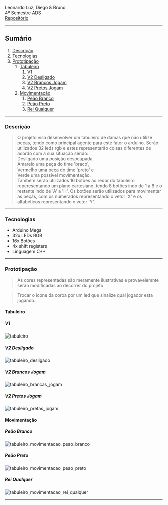 Leonardo Luz, Diego & Bruno <br>
4º Semestre ADS <br>
[Repositório](https://github.com/leonardo-luz/checkers-arduino)

---
## Sumário
1. [Descrição](#Descrição)
2. [Tecnologias](#Tecnologias)
3. [Prototipação](#Prototipação)
	1. [Tabuleiro](#Tabuleiro)
		1. [V1](#V1)
		2. [V2 Desligado](#V2Desligado)
		3. [V2 Brancos Jogam](#V2BrancosJogam)
		4. [V2 Pretos Jogam](#V2PretosJogam)
	2. [Movimentação](#Movimentação)
		1. [Peão Branco](#PeãoBranco)
		2. [Peão Preto](#PeãoPreto)
		3. [Rei Qualquer](#ReiQualquer)

---
### Descrição
> O projeto visa desenvolver um tabuleiro de damas que não utilize peças, tendo como principal agente para este fator o arduino. Serão utilizados 32 leds rgb e estes representarão coisas diferentes de acordo com a sua situação sendo: <br/>
> 	Desligado uma posição desocupada, <br/>
> 	Amarelo uma peça do time 'braco', <br/>
> 	Vermelho uma peça do time 'preto' e <br/>
> 	Verde uma possivel movimentação. <br/>
> Também serão utilizados 16 botões ao redor do tabuleiro reperesentando um plano cartesiano, tendo 8 botões indo de 1 a 8 e o restante indo de 'A' a 'H'. Os botões serão utilizados para movimentar as peçãs, com os númerados representando o vetor 'X' e os alfabéticos representando o vetor 'Y'.

---
### Tecnologias

- Arduino Mega
- 32x LEDs RGB
- 16x Botões
- 4x shift registers
- Linguagem C++


---

### Prototipação

> As cores representadas são meramente ilustrativas e provavelemnte serão modificadas ao decorrer do projeto

> Trocar o icone da coroa por um led que sinalize qual jogador esta jogando.

#### Tabuleiro
##### V1
![tabuleiro](./prototipation/Tabuleiro.png)

##### V2 Desligado
![tabuleiro_desligado](./prototipation/OFF.png)

##### V2 Brancos Jogam
![tabuleiro_brancas_jogam](./prototipation/Branco.png)

##### V2 Pretos Jogam
![tabuleiro_pretas_jogam](./prototipation/Preto.png)

#### Movimentação
##### Peão Branco
![tabuleiro_movimentacao_peao_branco](./prototipation/PB%20move.png)

##### Peão Preto
![tabuleiro_movimentacao_peao_preto](./prototipation/PP%20move.png)

##### Rei Qualquer
![tabuleiro_movimentacao_rei_qualquer](./prototipation/King%20move.png)

---
